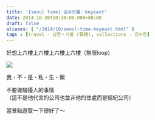 ```yaml
---
title: '[seoul time] 김수현篇：keyeast'
date: 2014-10-30T10:30:00.000+08:00
draft: false
aliases: [ "/2014/10/seoul-time-keyeast.html" ]
tags : [travel - 남한・서울 (首爾), collections - 김수현]
---
```


好想上六樓上六樓上六樓上六樓（無限loop）  

[![](https://2.bp.blogspot.com/-8_NdTX6x2JU/XE2QmZtJOaI/AAAAAAAAHd0/kIEDLEitP9EOXoPXlCM4QRRFh8sdyfqXgCLcBGAs/s640/15445286850_4063ac5f0f_z.jpg)](https://2.bp.blogspot.com/-8_NdTX6x2JU/XE2QmZtJOaI/AAAAAAAAHd0/kIEDLEitP9EOXoPXlCM4QRRFh8sdyfqXgCLcBGAs/s1600/15445286850_4063ac5f0f_z.jpg)

我・不・是・私・生・飯  
  
不要做騷擾人的事情  
（這不是他代言的公司也並非他的住處而是經紀公司）  
  
當景點遊覽一下便好了～